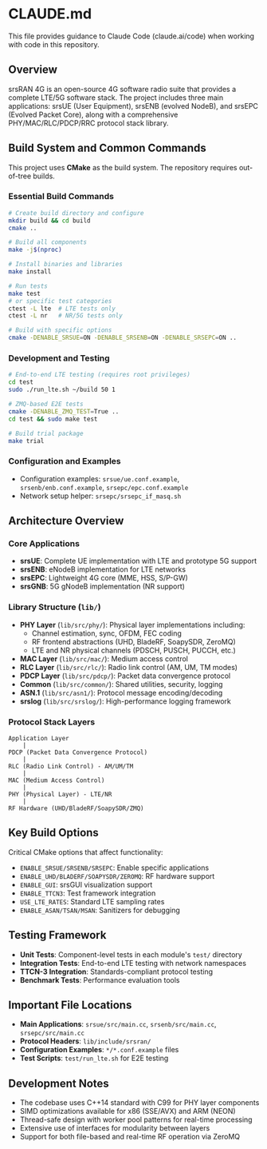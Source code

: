# CLAUDE.md

This file provides guidance to Claude Code (claude.ai/code) when working with code in this repository.

## Overview

srsRAN 4G is an open-source 4G software radio suite that provides a complete LTE/5G software stack. The project includes three main applications: srsUE (User Equipment), srsENB (evolved NodeB), and srsEPC (Evolved Packet Core), along with a comprehensive PHY/MAC/RLC/PDCP/RRC protocol stack library.

## Build System and Common Commands

This project uses **CMake** as the build system. The repository requires out-of-tree builds.

### Essential Build Commands
```bash
# Create build directory and configure
mkdir build && cd build
cmake ..

# Build all components
make -j$(nproc)

# Install binaries and libraries
make install

# Run tests
make test
# or specific test categories
ctest -L lte  # LTE tests only
ctest -L nr   # NR/5G tests only

# Build with specific options
cmake -DENABLE_SRSUE=ON -DENABLE_SRSENB=ON -DENABLE_SRSEPC=ON ..
```

### Development and Testing
```bash
# End-to-end LTE testing (requires root privileges)
cd test
sudo ./run_lte.sh ~/build 50 1

# ZMQ-based E2E tests
cmake -DENABLE_ZMQ_TEST=True ..
cd test && sudo make test

# Build trial package
make trial
```

### Configuration and Examples
- Configuration examples: `srsue/ue.conf.example`, `srsenb/enb.conf.example`, `srsepc/epc.conf.example`
- Network setup helper: `srsepc/srsepc_if_masq.sh`

## Architecture Overview

### Core Applications
- **srsUE**: Complete UE implementation with LTE and prototype 5G support
- **srsENB**: eNodeB implementation for LTE networks
- **srsEPC**: Lightweight 4G core (MME, HSS, S/P-GW)
- **srsGNB**: 5G gNodeB implementation (NR support)

### Library Structure (`lib/`)
- **PHY Layer** (`lib/src/phy/`): Physical layer implementations including:
  - Channel estimation, sync, OFDM, FEC coding
  - RF frontend abstractions (UHD, BladeRF, SoapySDR, ZeroMQ)
  - LTE and NR physical channels (PDSCH, PUSCH, PUCCH, etc.)
- **MAC Layer** (`lib/src/mac/`): Medium access control
- **RLC Layer** (`lib/src/rlc/`): Radio link control (AM, UM, TM modes)
- **PDCP Layer** (`lib/src/pdcp/`): Packet data convergence protocol
- **Common** (`lib/src/common/`): Shared utilities, security, logging
- **ASN.1** (`lib/src/asn1/`): Protocol message encoding/decoding
- **srslog** (`lib/src/srslog/`): High-performance logging framework

### Protocol Stack Layers
```
Application Layer
    |
PDCP (Packet Data Convergence Protocol)
    |
RLC (Radio Link Control) - AM/UM/TM
    |
MAC (Medium Access Control)
    |
PHY (Physical Layer) - LTE/NR
    |
RF Hardware (UHD/BladeRF/SoapySDR/ZMQ)
```

## Key Build Options

Critical CMake options that affect functionality:
- `ENABLE_SRSUE/SRSENB/SRSEPC`: Enable specific applications
- `ENABLE_UHD/BLADERF/SOAPYSDR/ZEROMQ`: RF hardware support
- `ENABLE_GUI`: srsGUI visualization support  
- `ENABLE_TTCN3`: Test framework integration
- `USE_LTE_RATES`: Standard LTE sampling rates
- `ENABLE_ASAN/TSAN/MSAN`: Sanitizers for debugging

## Testing Framework

- **Unit Tests**: Component-level tests in each module's `test/` directory
- **Integration Tests**: End-to-end LTE testing with network namespaces
- **TTCN-3 Integration**: Standards-compliant protocol testing
- **Benchmark Tests**: Performance evaluation tools

## Important File Locations

- **Main Applications**: `srsue/src/main.cc`, `srsenb/src/main.cc`, `srsepc/src/main.cc`
- **Protocol Headers**: `lib/include/srsran/`
- **Configuration Examples**: `*/*.conf.example` files
- **Test Scripts**: `test/run_lte.sh` for E2E testing

## Development Notes

- The codebase uses C++14 standard with C99 for PHY layer components
- SIMD optimizations available for x86 (SSE/AVX) and ARM (NEON)
- Thread-safe design with worker pool patterns for real-time processing
- Extensive use of interfaces for modularity between layers
- Support for both file-based and real-time RF operation via ZeroMQ